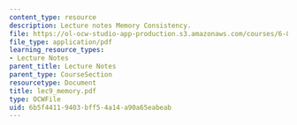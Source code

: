 ```yaml
---
content_type: resource
description: Lecture notes Memory Consistency.
file: https://ol-ocw-studio-app-production.s3.amazonaws.com/courses/6-824-distributed-computer-systems-engineering-spring-2006/6b5f44119403bff54a14a90a65eabeab_lec9_memory.pdf
file_type: application/pdf
learning_resource_types:
- Lecture Notes
parent_title: Lecture Notes
parent_type: CourseSection
resourcetype: Document
title: lec9_memory.pdf
type: OCWFile
uid: 6b5f4411-9403-bff5-4a14-a90a65eabeab
---
```


